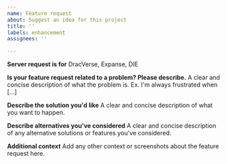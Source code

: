 ```yaml
---
name: Feature request
about: Suggest an idea for this project
title: ''
labels: enhancement
assignees: ''

---
```


**Server request is for**
DracVerse, Expanse, DIE

**Is your feature request related to a problem? Please describe.**
A clear and concise description of what the problem is. Ex. I'm always frustrated when [...]

**Describe the solution you'd like**
A clear and concise description of what you want to happen.

**Describe alternatives you've considered**
A clear and concise description of any alternative solutions or features you've considered.

**Additional context**
Add any other context or screenshots about the feature request here.
